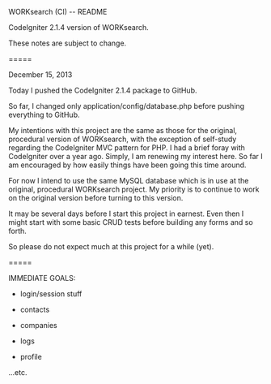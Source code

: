 WORKsearch (CI) -- README

CodeIgniter 2.1.4 version of WORKsearch.

These notes are subject to change.

=====

December 15, 2013

Today I pushed the CodeIgniter 2.1.4 package to GitHub.

So far, I changed only application/config/database.php before pushing everything
to GitHub.

My intentions with this project are the same as those for the original,
procedural version of WORKsearch, with the exception of self-study regarding the
CodeIgniter MVC pattern for PHP. I had a brief foray with CodeIgniter over a
year ago. Simply, I am renewing my interest here. So far I am encouraged by how
easily things have been going this time around.

For now I intend to use the same MySQL database which is in use at the original,
procedural WORKsearch project. My priority is to continue to work on the
original version before turning to this version.

It may be several days before I start this project in earnest. Even then I might
start with some basic CRUD tests before building any forms and so forth.

So please do not expect much at this project for a while (yet).

=====

IMMEDIATE GOALS:

- login/session stuff

- contacts

- companies

- logs

- profile

...etc.